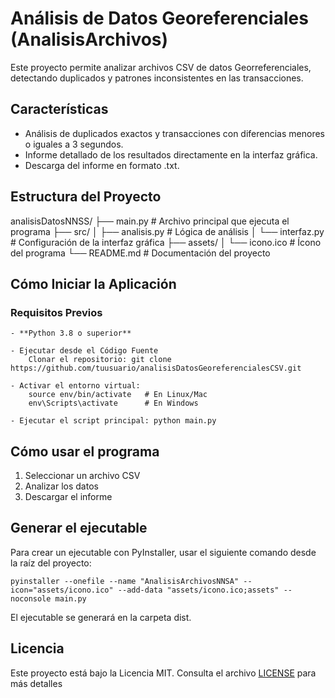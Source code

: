 # Análisis de Datos Georeferenciales (AnalisisArchivos)

Este proyecto permite analizar archivos CSV de datos Georreferenciales, detectando duplicados y patrones inconsistentes en las transacciones.

## **Características**
- Análisis de duplicados exactos y transacciones con diferencias menores o iguales a 3 segundos.
- Informe detallado de los resultados directamente en la interfaz gráfica.
- Descarga del informe en formato .txt.

## **Estructura del Proyecto**
analisisDatosNNSS/
├── main.py                # Archivo principal que ejecuta el programa
├── src/
│   ├── analisis.py        # Lógica de análisis
│   └── interfaz.py        # Configuración de la interfaz gráfica
├── assets/
│   └── icono.ico          # Ícono del programa
└── README.md              # Documentación del proyecto


##  **Cómo Iniciar la Aplicación**
### **Requisitos Previos**

    - **Python 3.8 o superior**

    - Ejecutar desde el Código Fuente
        Clonar el repositorio: git clone https://github.com/tuusuario/analisisDatosGeoreferencialesCSV.git

    - Activar el entorno virtual:
        source env/bin/activate   # En Linux/Mac
        env\Scripts\activate      # En Windows

    - Ejecutar el script principal: python main.py


## **Cómo usar el programa**
1. Seleccionar un archivo CSV
2. Analizar los datos
3. Descargar el informe


## **Generar el ejecutable**
Para crear un ejecutable con PyInstaller, usar el siguiente comando desde la raíz del proyecto:

`pyinstaller --onefile --name "AnalisisArchivosNNSA" --icon="assets/icono.ico" --add-data "assets/icono.ico;assets" --noconsole main.py`

El ejecutable se generará en la carpeta dist.


## **Licencia**  
Este proyecto está bajo la Licencia MIT. Consulta el archivo [LICENSE](LICENSE) para más detalles
